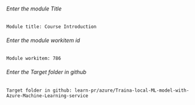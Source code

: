 ###### Enter the module Title
```
Module title: Course Introduction
```


###### Enter the module workitem id
```
Module workitem: 786
```

###### Enter the Target folder in github
```
Target folder in github: learn-pr/azure/Traina-local-ML-model-with-Azure-Machine-Learning-service
```